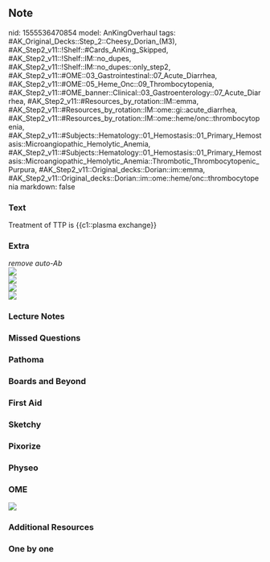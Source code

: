 ## Note
nid: 1555536470854
model: AnKingOverhaul
tags: #AK_Original_Decks::Step_2::Cheesy_Dorian_(M3), #AK_Step2_v11::!Shelf::#Cards_AnKing_Skipped, #AK_Step2_v11::!Shelf::IM::no_dupes, #AK_Step2_v11::!Shelf::IM::no_dupes::only_step2, #AK_Step2_v11::#OME::03_Gastrointestinal::07_Acute_Diarrhea, #AK_Step2_v11::#OME::05_Heme_Onc::09_Thrombocytopenia, #AK_Step2_v11::#OME_banner::Clinical::03_Gastroenterology::07_Acute_Diarrhea, #AK_Step2_v11::#Resources_by_rotation::IM::emma, #AK_Step2_v11::#Resources_by_rotation::IM::ome::gi::acute_diarrhea, #AK_Step2_v11::#Resources_by_rotation::IM::ome::heme/onc::thrombocytopenia, #AK_Step2_v11::#Subjects::Hematology::01_Hemostasis::01_Primary_Hemostasis::Microangiopathic_Hemolytic_Anemia, #AK_Step2_v11::#Subjects::Hematology::01_Hemostasis::01_Primary_Hemostasis::Microangiopathic_Hemolytic_Anemia::Thrombotic_Thrombocytopenic_Purpura, #AK_Step2_v11::Original_decks::Dorian::im::emma, #AK_Step2_v11::Original_decks::Dorian::im::ome::heme/onc::thrombocytopenia
markdown: false

### Text
Treatment of TTP is {{c1::plasma exchange}}

### Extra
<div>
  <div>
    <div>
      <i>remove auto-Ab</i>
    </div>
  </div>
  <div>
    <div>
      <i><img src="paste-6517651526385665.jpg"></i>
      <div>
        <div>
          <i><img src="paste-892644527964161.jpg"></i>
        </div>
        <div>
          <i><img src="paste-762511313862659.jpg"></i>
        </div>
      </div>
    </div>
  </div>
</div>
<div>
  <i><img src="paste-3120920805769217.jpg"></i>
</div>

### Lecture Notes


### Missed Questions


### Pathoma


### Boards and Beyond


### First Aid


### Sketchy


### Pixorize


### Physeo


### OME
<div class="ome-widget">
  <a href=
  "https://onlinemeded.org/spa/gastroenterology/acute-diarrhea/acquire?ref=anki">
  <img src="_OME_AnkiFlashcards_Lesson_2.png"></a>
</div>

### Additional Resources


### One by one

